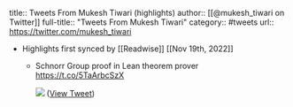 title:: Tweets From Mukesh Tiwari (highlights)
author:: [[@mukesh_tiwari on Twitter]]
full-title:: "Tweets From Mukesh Tiwari"
category:: #tweets
url:: https://twitter.com/mukesh_tiwari

- Highlights first synced by [[Readwise]] [[Nov 19th, 2022]]
	- Schnorr Group proof in Lean theorem prover https://t.co/5TaArbcSzX 
	  
	  ![](https://pbs.twimg.com/media/EXOYTSgU4AATW0z.jpg) ([View Tweet](https://twitter.com/mukesh_tiwari/status/1257517172101836800))